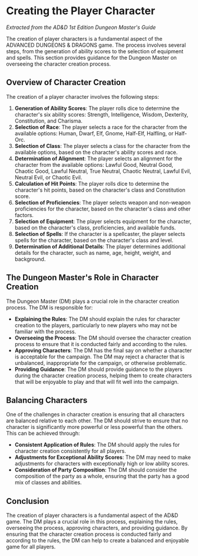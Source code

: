 # Creating the Player Character

*Extracted from the AD&D 1st Edition Dungeon Master's Guide*

The creation of player characters is a fundamental aspect of the ADVANCED DUNGEONS & DRAGONS game. The process involves several steps, from the generation of ability scores to the selection of equipment and spells. This section provides guidance for the Dungeon Master on overseeing the character creation process.

## Overview of Character Creation

The creation of a player character involves the following steps:

1. **Generation of Ability Scores**: The player rolls dice to determine the character's six ability scores: Strength, Intelligence, Wisdom, Dexterity, Constitution, and Charisma.
2. **Selection of Race**: The player selects a race for the character from the available options: Human, Dwarf, Elf, Gnome, Half-Elf, Halfling, or Half-Orc.
3. **Selection of Class**: The player selects a class for the character from the available options, based on the character's ability scores and race.
4. **Determination of Alignment**: The player selects an alignment for the character from the available options: Lawful Good, Neutral Good, Chaotic Good, Lawful Neutral, True Neutral, Chaotic Neutral, Lawful Evil, Neutral Evil, or Chaotic Evil.
5. **Calculation of Hit Points**: The player rolls dice to determine the character's hit points, based on the character's class and Constitution score.
6. **Selection of Proficiencies**: The player selects weapon and non-weapon proficiencies for the character, based on the character's class and other factors.
7. **Selection of Equipment**: The player selects equipment for the character, based on the character's class, proficiencies, and available funds.
8. **Selection of Spells**: If the character is a spellcaster, the player selects spells for the character, based on the character's class and level.
9. **Determination of Additional Details**: The player determines additional details for the character, such as name, age, height, weight, and background.

## The Dungeon Master's Role in Character Creation

The Dungeon Master (DM) plays a crucial role in the character creation process. The DM is responsible for:

- **Explaining the Rules**: The DM should explain the rules for character creation to the players, particularly to new players who may not be familiar with the process.
- **Overseeing the Process**: The DM should oversee the character creation process to ensure that it is conducted fairly and according to the rules.
- **Approving Characters**: The DM has the final say on whether a character is acceptable for the campaign. The DM may reject a character that is unbalanced, inappropriate for the campaign, or otherwise problematic.
- **Providing Guidance**: The DM should provide guidance to the players during the character creation process, helping them to create characters that will be enjoyable to play and that will fit well into the campaign.

## Balancing Characters

One of the challenges in character creation is ensuring that all characters are balanced relative to each other. The DM should strive to ensure that no character is significantly more powerful or less powerful than the others. This can be achieved through:

- **Consistent Application of Rules**: The DM should apply the rules for character creation consistently for all players.
- **Adjustments for Exceptional Ability Scores**: The DM may need to make adjustments for characters with exceptionally high or low ability scores.
- **Consideration of Party Composition**: The DM should consider the composition of the party as a whole, ensuring that the party has a good mix of classes and abilities.

## Conclusion

The creation of player characters is a fundamental aspect of the AD&D game. The DM plays a crucial role in this process, explaining the rules, overseeing the process, approving characters, and providing guidance. By ensuring that the character creation process is conducted fairly and according to the rules, the DM can help to create a balanced and enjoyable game for all players.
